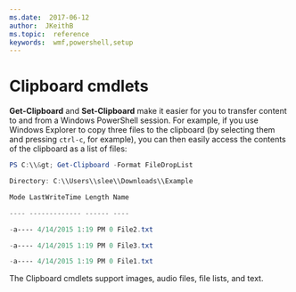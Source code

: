 ```yaml
---
ms.date:  2017-06-12
author:  JKeithB
ms.topic:  reference
keywords:  wmf,powershell,setup
---
```


# Clipboard cmdlets
**Get-Clipboard** and **Set-Clipboard** make it easier for you to transfer content to and from a Windows PowerShell session. For example, if you use Windows Explorer to copy three files
to the clipboard (by selecting them and pressing `ctrl-c`, for example), you can then easily access the contents of the clipboard as a list of files:

```powershell 
PS C:\\&gt; Get-Clipboard -Format FileDropList

Directory: C:\\Users\\slee\\Downloads\\Example

Mode LastWriteTime Length Name

---- ------------- ------ ----

-a---- 4/14/2015 1:19 PM 0 File2.txt

-a---- 4/14/2015 1:19 PM 0 File3.txt

-a---- 4/14/2015 1:19 PM 0 File1.txt
```


The Clipboard cmdlets support images, audio files, file lists, and text.


